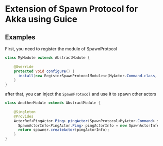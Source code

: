 # Extension of Spawn Protocol for Akka using Guice

## Examples

First, you need to register the module of SpawnProtocol 
```java
class MyModule extends AbstractModule {
  
    @Override
    protected void configure() {
      install(new RegisterSpawnProtocolModule<>(MyActor.Command.class, MyActor.SpawnActorCommandWrapper::new));
    }
}
```

after that, you can inject the `SpawnProtocol` and use it to spawn other actors
```java
class AnotherModule extends AbstractModule {
  
    @Singleton
    @Provides
    ActorRef<PingActor.Ping> pingActor(SpawnProtocol<MyActor.Command> spawner) {
      SpawnActorInfo<PingActor.Ping> pingActorInfo = new SpawnActorInfo<>(PingActor.create(), ActorCreationStrategy.sequence("pinger"));
      return spawner.createActor(pingActorInfo);
    }
}
```